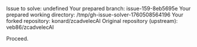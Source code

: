 Issue to solve: undefined
Your prepared branch: issue-159-8eb5695e
Your prepared working directory: /tmp/gh-issue-solver-1760508564196
Your forked repository: konard/zcadvelecAI
Original repository (upstream): veb86/zcadvelecAI

Proceed.